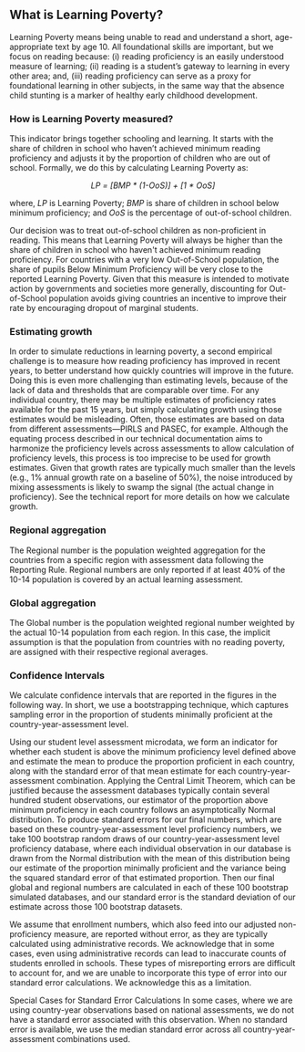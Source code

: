 ## What is Learning Poverty?
Learning Poverty means being unable to read and understand a short, age-appropriate text by age 10. All foundational skills are important, but we focus on reading because: (i) reading proficiency is an easily understood measure of learning; (ii) reading is a student’s gateway to learning in every other area; and, (iii) reading proficiency can serve as a proxy for foundational learning in other subjects, in the same way that the absence child stunting is a marker of healthy early childhood development.

### How is Learning Poverty measured?
This indicator brings together schooling and learning. It starts with the share of children in school who haven’t achieved minimum reading proficiency and adjusts it by the proportion of children who are out of school. Formally, we do this by calculating Learning Poverty as:

_<p align="center"> LP = [BMP * (1-OoS)] + [1 * OoS] </p>_

where, _LP_ is Learning Poverty; _BMP_ is share of children in school below minimum proficiency; and _OoS_ is the percentage of out-of-school children.

Our decision was to treat out-of-school children as non-proficient in reading. This means that Learning Poverty will always be higher than the share of children in school who haven't achieved minimum reading proficiency. For countries with a very low Out-of-School population, the share of pupils Below Minimum Proficiency will be very close to the reported Learning Poverty. Given that this measure is intended to motivate action by governments and societies more generally, discounting for Out-of-School population avoids giving countries an incentive to improve their rate by encouraging dropout of marginal students.

### Estimating growth

In order to simulate reductions in learning poverty, a second empirical challenge is to measure how reading proficiency has improved in recent years, to better understand how quickly countries will improve in the future.  Doing this is even more challenging than estimating levels, because of the lack of data and thresholds that are comparable over time.  For any individual country, there may be multiple estimates of proficiency rates available for the past 15 years, but simply calculating growth using those estimates would be misleading.  Often, those estimates are based on data from different assessments—PIRLS and PASEC, for example.  Although the equating process described in our technical documentation aims to harmonize the proficiency levels across assessments to allow calculation of proficiency levels, this process is too imprecise to be used for growth estimates.  Given that growth rates are typically much smaller than the levels (e.g., 1% annual growth rate on a baseline of 50%), the noise introduced by mixing assessments is likely to swamp the signal (the actual change in proficiency).  See the technical report for more details on how we calculate growth.

### Regional aggregation
The Regional number is the population weighted aggregation for the countries from a specific region with assessment data following the Reporting Rule. Regional numbers are only reported if at least 40% of the 10-14 population is covered by an actual learning assessment.

### Global aggregation
The Global number is the population weighted regional number weighted by the actual 10-14 population from each region. In this case, the implicit assumption is that the population from countries with no reading poverty, are assigned with their respective regional averages.

### Confidence Intervals
We calculate confidence intervals that are reported in the figures in the following way. In short, we use a bootstrapping technique, which captures sampling error in the proportion of students minimally proficient at the country-year-assessment level.

Using our student level assessment microdata, we form an indicator for whether each student is above the minimum proficiency level defined above and estimate the mean to produce the proportion proficient in each country, along with the standard error of that mean estimate for each country-year-assessment combination. Applying the Central Limit Theorem, which can be justified because the assessment databases typically contain several hundred student observations, our estimator of the proportion above minimum proficiency in each country follows an asymptotically Normal distribution. To produce standard errors for our final numbers, which are based on these country-year-assessment level proficiency numbers, we take 100 bootstrap random draws of our country-year-assessment level proficiency database, where each individual observation in our database is drawn from the Normal distribution with the mean of this distribution being our estimate of the proportion minimally proficient and the variance being the squared standard error of that estimated proportion. Then our final global and regional numbers are calculated in each of these 100 bootstrap simulated databases, and our standard error is the standard deviation of our estimate across those 100 bootstrap datasets.

We assume that enrollment numbers, which also feed into our adjusted non-proficiency measure, are reported without error, as they are typically calculated using administrative records. We acknowledge that in some cases, even using administrative records can lead to inaccurate counts of students enrolled in schools. These types of misreporting errors are difficult to account for, and we are unable to incorporate this type of error into our standard error calculations. We acknowledge this as a limitation.

Special Cases for Standard Error Calculations
In some cases, where we are using country-year observations based on national assessments, we do not have a standard error associated with this observation. When no standard error is available, we use the median standard error across all country-year-assessment combinations used.
